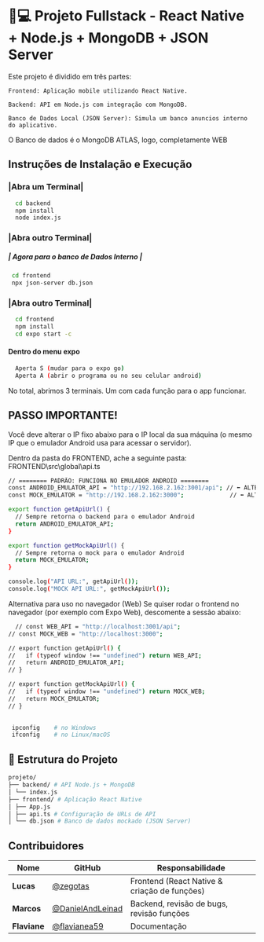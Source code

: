 
# 📱💻 Projeto Fullstack - React Native + Node.js + MongoDB + JSON Server

Este projeto é dividido em três partes:

    Frontend: Aplicação mobile utilizando React Native.

    Backend: API em Node.js com integração com MongoDB.

    Banco de Dados Local (JSON Server): Simula um banco anuncios interno do aplicativo.

O Banco de dados é o MongoDB ATLAS, logo, completamente WEB
## Instruções de Instalação e Execução


### |Abra um Terminal|
 

```bash
  cd backend
  npm install
  node index.js
```
 ### |Abra outro Terminal|

 ##### | Agora para o banco de Dados Interno |

```bash
 cd frontend
 npx json-server db.json
```
### |Abra outro Terminal|
```bash
  cd frontend
  npm install 
  cd expo start -c
```

 #### Dentro do menu expo
```bash
  Aperta S (mudar para o expo go)
  Aperta A (abrir o programa ou no seu celular android)
```

No total, abrimos 3 terminais. Um com cada função para o app funcionar.

## PASSO IMPORTANTE!

Você deve alterar o IP fixo abaixo para o IP local da sua máquina (o mesmo IP que o emulador Android usa para acessar o servidor).

Dentro da pasta do FRONTEND, ache a seguinte pasta:
FRONTEND\src\global\api.ts

```bash
// ======== PADRÃO: FUNCIONA NO EMULADOR ANDROID ========
const ANDROID_EMULATOR_API = "http://192.168.2.162:3001/api"; // ⬅️ ALTERE ESTE IP
const MOCK_EMULATOR = "http://192.168.2.162:3000";             // ⬅️ ALTERE ESTE IP

export function getApiUrl() {
  // Sempre retorna o backend para o emulador Android
  return ANDROID_EMULATOR_API;
}

export function getMockApiUrl() {
  // Sempre retorna o mock para o emulador Android
  return MOCK_EMULATOR;
}

console.log("API URL:", getApiUrl());
console.log("MOCK API URL:", getMockApiUrl());
```

Alternativa para uso no navegador (Web)
Se quiser rodar o frontend no navegador (por exemplo com Expo Web), descomente a sessão abaixo:

```bash
  // const WEB_API = "http://localhost:3001/api";
// const MOCK_WEB = "http://localhost:3000";

// export function getApiUrl() {
//   if (typeof window !== "undefined") return WEB_API;
//   return ANDROID_EMULATOR_API;
// }

// export function getMockApiUrl() {
//   if (typeof window !== "undefined") return MOCK_WEB;
//   return MOCK_EMULATOR;
// }
```

```bash
 
 ipconfig    # no Windows
 ifconfig    # no Linux/macOS


```


## 📁 Estrutura do Projeto
```bash
projeto/
├── backend/ # API Node.js + MongoDB
│ └── index.js
├── frontend/ # Aplicação React Native
│ ├── App.js
│ ├── api.ts # Configuração de URLs de API
│ └── db.json # Banco de dados mockado (JSON Server)

```
## Contribuidores

| Nome       | GitHub                                   | Responsabilidade                            |
|------------|-------------------------------------------|----------------------------------------------|
| **Lucas**  | [@zegotas](https://github.com/zegotas)  | Frontend (React Native & criação de funções)                      |
| **Marcos** | [@DanielAndLeinad](https://github.com/DanielAndLeinad)| Backend, revisão de bugs, revisão funções            |
| **Flaviane** | [@flavianea59](Github.com/flavianea59)| Documentação                                 |


